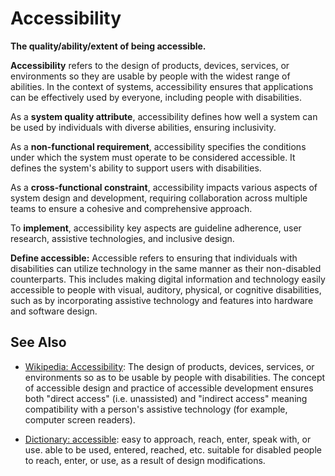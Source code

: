 # Accessibility

**The quality/ability/extent of being accessible.**

<span data-chatgpt-prompt="explain accessibility (system quality attribute, non-functional requirement, cross-functional constraint)">

**Accessibility** refers to the design of products, devices, services, or environments so they are usable by people with the widest range of abilities. In the context of systems, accessibility ensures that applications can be effectively used by everyone, including people with disabilities.

As a **system quality attribute**, accessibility defines how well a system can be used by individuals with diverse abilities, ensuring inclusivity.

As a **non-functional requirement**, accessibility specifies the conditions under which the system must operate to be considered accessible. It defines the system's ability to support users with disabilities.

As a **cross-functional constraint**, accessibility impacts various aspects of system design and development, requiring collaboration across multiple teams to ensure a cohesive and comprehensive approach.

To **implement**, accessibility key aspects are guideline adherence, user research, assistive technologies, and inclusive design.

</span>

**Define accessible:** <span data-chatgpt-prompt="define accessible (computers and software)">Accessible refers to ensuring that individuals with disabilities can utilize technology in the same manner as their non-disabled counterparts. This includes making digital information and technology easily accessible to people with visual, auditory, physical, or cognitive disabilities, such as by incorporating assistive technology and features into hardware and software design.</span>

## See Also

* [Wikipedia: Accessibility](https://wikipedia.org/wiki/Accessibility): The design of products, devices, services, or environments so as to be usable by people with disabilities. The concept of accessible design and practice of accessible development ensures both "direct access" (i.e. unassisted) and "indirect access" meaning compatibility with a person's assistive technology (for example, computer screen readers).

* [Dictionary: accessible](https://www.dictionary.com/browse/accessible): easy to approach, reach, enter, speak with, or use. able to be used, entered, reached, etc. suitable for disabled people to reach, enter, or use, as a result of design modifications.
